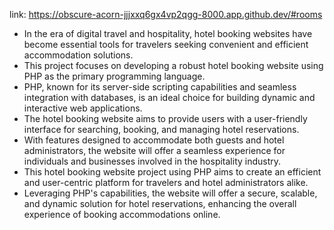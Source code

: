 link: https://obscure-acorn-jjjxxq6gx4vp2qgg-8000.app.github.dev/#rooms
- In the era of digital travel and hospitality, hotel booking websites have become essential tools for travelers seeking convenient and efficient accommodation solutions.
- This project focuses on developing a robust hotel booking website using PHP as the primary programming language.
- PHP, known for its server-side scripting capabilities and seamless integration with databases, is an ideal choice for building dynamic and interactive web applications.
- The hotel booking website aims to provide users with a user-friendly interface for searching, booking, and managing hotel reservations.
- With features designed to accommodate both guests and hotel administrators, the website will offer a seamless experience for individuals and businesses involved in the hospitality industry.
- This hotel booking website project using PHP aims to create an efficient and user-centric platform for travelers and hotel administrators alike.
- Leveraging PHP's capabilities, the website will offer a secure, scalable, and dynamic solution for hotel reservations, enhancing the overall experience of booking accommodations online.


